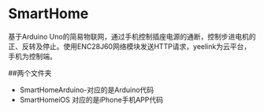 # SmartHome
基于Arduino Uno的简易物联网，通过手机控制插座电源的通断，控制步进电机的正、反转及停止。使用ENC28J60网络模块发送HTTP请求，yeelink为云平台，手机为控制端。

##两个文件夹
- SmartHomeArduino-对应的是Arduino代码
- SmartHomeiOS 对应的是iPhone手机APP代码
